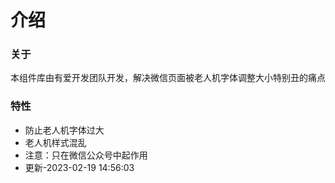 # 介绍

### 关于

本组件库由有爱开发团队开发，解决微信页面被老人机字体调整大小特别丑的痛点

### 特性

- 防止老人机字体过大
- 老人机样式混乱
- 注意：只在微信公众号中起作用
- 更新-2023-02-19 14:56:03
